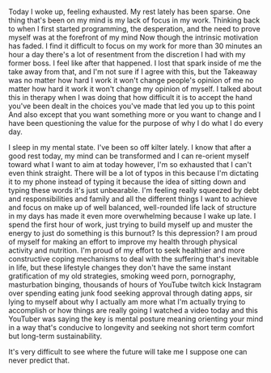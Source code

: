 

Today I woke up, feeling exhausted. My rest lately has been sparse. One thing that's been on my mind is my lack of focus in my work. Thinking back to when I first started programming, the desperation, and the need to prove myself was at the forefront of my mind Now though the intrinsic motivation has faded. I find it difficult to focus on my work for more than 30 minutes an hour a day there's a lot of resentment from the discretion I had with my former boss. I feel like after that happened. I lost that spark inside of me the take away from that, and I'm not sure if I agree with this, but the Takeaway was no matter how hard I work it won't change people's opinion of me no matter how hard it work it won't change my opinion of myself. I talked about this in therapy when I was doing that how difficult it is to accept the hand you've been dealt in the choices you've made that led you up to this point And also except that you want something more or you want to change and I have been questioning the value for the purpose of why I do what I do every day.

I sleep in my mental state. I've been so off kilter lately. I know that after a good rest today, my mind can be transformed and I can re-orient myself toward what I want to aim at today however, I'm so exhausted that I can't even think straight. There will be a lot of typos in this because I'm dictating it to my phone instead of typing it because the idea of sitting down and typing these words it's just unbearable. I'm feeling really squeezed by debt and responsibilities and family and all the different things I want to achieve and focus on make up of well balanced, well-rounded life lack of structure in my days has made it even more overwhelming because I wake up late. I spend the first hour of work, just trying to build myself up and muster the energy to just do something is this burnout? Is this depression? I am proud of myself for making an effort to improve my health through physical activity and nutrition. I'm proud of my effort to seek healthier and more constructive coping mechanisms to deal with the suffering that's inevitable in life, but these lifestyle changes they don't have the same instant gratification of my old strategies, smoking weed porn, pornography, masturbation binging, thousands of hours of YouTube twitch kick Instagram over spending eating junk food seeking approval through dating apps, sir lying to myself about why I actually am more what I'm actually trying to accomplish or how things are really going I watched a video today and this YouTuber was saying the key is mental posture meaning orienting your mind in a way that's conducive to longevity and seeking not short term comfort but long-term sustainability.

It's very difficult to see where the future will take me I suppose one can never predict that.
